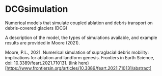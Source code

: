 # DCGsimulation
Numerical models that simulate coupled ablation and debris transport on debris-covered glaciers (DCG)

A description of the model, the types of simulations available, and example results are provided in Moore (2021).

Moore, P.L., 2021. Numerical simulation of supraglacial debris mobility: implications for ablation and landform genesis. Frontiers in Earth Science, doi: 10.3389/feart.2021.710131. (link here)[https://www.frontiersin.org/articles/10.3389/feart.2021.710131/abstract]
